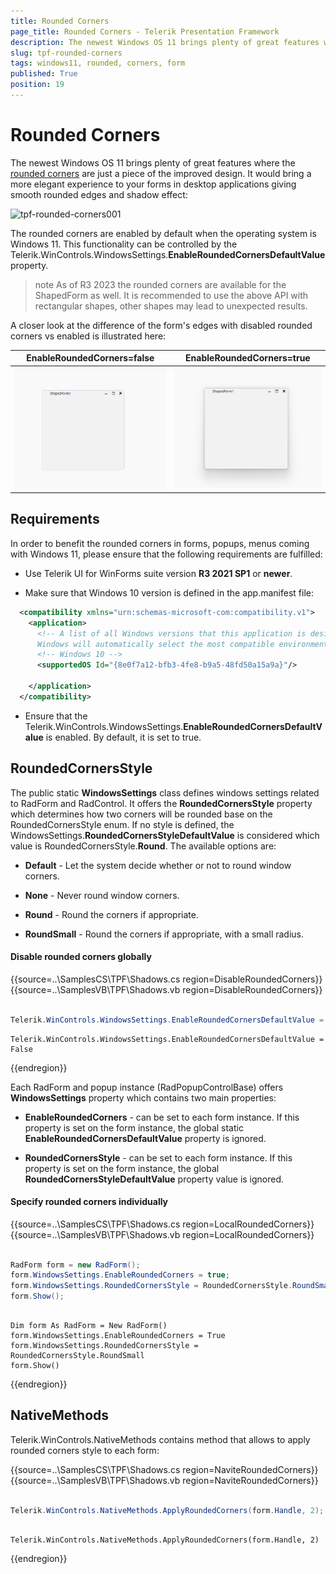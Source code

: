 ```yaml
---
title: Rounded Corners
page_title: Rounded Corners - Telerik Presentation Framework
description: The newest Windows OS 11 brings plenty of great features where the RadForm's rounded corners are just a piece of the improved design.   
slug: tpf-rounded-corners
tags: windows11, rounded, corners, form
published: True
position: 19
---
```


# Rounded Corners

The newest Windows OS 11 brings plenty of great features where the [rounded corners](https://learn.microsoft.com/en-us/windows/apps/desktop/modernize/apply-rounded-corners) are just a piece of the improved design. It would bring a more elegant experience to your forms in desktop applications giving smooth rounded edges and shadow effect: 

![tpf-rounded-corners001](images/tpf-rounded-corners001.png)  

The rounded corners are enabled by default when the operating system is Windows 11. This functionality can be controlled by the Telerik.WinControls.WindowsSettings.**EnableRoundedCornersDefaultValue** property. 


>note As of R3 2023 the rounded corners are available for the ShapedForm as well. It is recommended to use the above API with rectangular shapes, other shapes may lead to unexpected results. 

A closer look at the difference of the form's edges with disabled rounded corners vs enabled is illustrated here:

|EnableRoundedCorners=false|EnableRoundedCorners=true|
|----|----|
|![tpf-rounded-corners001](images/tpf-rounded-corners003.png)|![tpf-rounded-corners001](images/tpf-rounded-corners004.png)|  

## Requirements

In order to benefit the rounded corners in forms, popups, menus coming with Windows 11, please ensure that the following requirements are fulfilled:

* Use Telerik UI for WinForms suite version **R3 2021 SP1** or **newer**.

* Make sure that Windows 10 version is defined in the app.manifest file: 

````XML
  <compatibility xmlns="urn:schemas-microsoft-com:compatibility.v1">
    <application>
      <!-- A list of all Windows versions that this application is designed to work with. 
      Windows will automatically select the most compatible environment.-->
      <!-- Windows 10 -->
      <supportedOS Id="{8e0f7a12-bfb3-4fe8-b9a5-48fd50a15a9a}"/>

    </application>
  </compatibility>

````

* Ensure that the Telerik.WinControls.WindowsSettings.**EnableRoundedCornersDefaultValue** is enabled. By default, it is set to true.

## RoundedCornersStyle

The public static **WindowsSettings** class defines windows settings related to RadForm and RadControl. It offers the **RoundedCornersStyle** property which determines how two corners will be rounded base on the RoundedCornersStyle enum. If no style is defined, the WindowsSettings.**RoundedCornersStyleDefaultValue** is considered which value is RoundedCornersStyle.**Round**. The available options are:

* **Default** - Let the system decide whether or not to round window corners.

* **None** - Never round window corners.

* **Round** - Round the corners if appropriate.

* **RoundSmall** - Round the corners if appropriate, with a small radius.

#### Disable rounded corners globally

{{source=..\SamplesCS\TPF\Shadows.cs region=DisableRoundedCorners}} 
{{source=..\SamplesVB\TPF\Shadows.vb region=DisableRoundedCorners}}

````C#

Telerik.WinControls.WindowsSettings.EnableRoundedCornersDefaultValue = false;

````
````VB.NET
Telerik.WinControls.WindowsSettings.EnableRoundedCornersDefaultValue = False

````

{{endregion}}

Each RadForm and popup instance (RadPopupControlBase) offers **WindowsSettings** property which contains two main properties:

* **EnableRoundedCorners** - can be set to each form instance. If this property is set on the form instance, the global static **EnableRoundedCornersDefaultValue** property is ignored.

* **RoundedCornersStyle** - can be set to each form instance. If this property is set on the form instance, the global **RoundedCornersStyleDefaultValue** property value is ignored.

#### Specify rounded corners individually

{{source=..\SamplesCS\TPF\Shadows.cs region=LocalRoundedCorners}} 
{{source=..\SamplesVB\TPF\Shadows.vb region=LocalRoundedCorners}}

````C#

RadForm form = new RadForm();
form.WindowsSettings.EnableRoundedCorners = true;
form.WindowsSettings.RoundedCornersStyle = RoundedCornersStyle.RoundSmall;
form.Show();

````
````VB.NET

Dim form As RadForm = New RadForm()
form.WindowsSettings.EnableRoundedCorners = True
form.WindowsSettings.RoundedCornersStyle = RoundedCornersStyle.RoundSmall
form.Show()

````

{{endregion}}

## NativeMethods

Telerik.WinControls.NativeMethods contains method that allows to apply rounded corners style to each form:

{{source=..\SamplesCS\TPF\Shadows.cs region=NaviteRoundedCorners}} 
{{source=..\SamplesVB\TPF\Shadows.vb region=NaviteRoundedCorners}}

````C#

Telerik.WinControls.NativeMethods.ApplyRoundedCorners(form.Handle, 2); 

````
````VB.NET

Telerik.WinControls.NativeMethods.ApplyRoundedCorners(form.Handle, 2)

````

{{endregion}}


